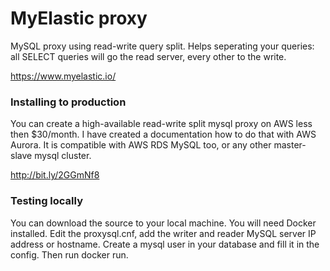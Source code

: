 # MyElastic proxy

MySQL proxy using read-write query split. Helps seperating your queries: all SELECT queries will go the read server, every other to the write.

https://www.myelastic.io/

### Installing to production

You can create a high-available read-write split mysql proxy on AWS less then $30/month. I have created a documentation how to do that with AWS Aurora. It is compatible with AWS RDS MySQL too, or any other master-slave mysql cluster.

http://bit.ly/2GGmNf8

### Testing locally

You can download the source to your local machine. You will need Docker installed.
Edit the proxysql.cnf, add the writer and reader MySQL server IP address or hostname. Create a mysql user in your database and fill it in the config. Then run docker run.
